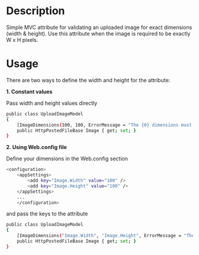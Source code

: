 Description
==============
Simple MVC attribute for validating an uploaded image for exact dimensions (width & height).
Use this attribute when the image is required to be exactly W x H pixels.


Usage
==============
There are two ways to define the width and height for the attribute:

**1. Constant values**

Pass width and height values directly
```sh
public class UploadImageModel
{
	[ImageDimensions(100, 100, ErrorMessage = "The {0} dimensions must be {1} x {2}.")]
	public HttpPostedFileBase Image { get; set; }
}
```


**2. Using Web.config file**

Define your dimensions in the Web.config <appSettings> section
```sh
<configuration>
	<appSettings>
		<add key="Image.Width" value="100" />
		<add key="Image.Height" value="100" />
	</appSettings>
	...
	</configuration>
```

and pass the <appSettings> keys to the attribute
```sh
public class UploadImageModel
{
	[ImageDimensions("Image.Width", "Image.Height", ErrorMessage = "The {0} dimensions must be {1} x {2}.")]
	public HttpPostedFileBase Image { get; set; }
}
```

